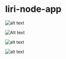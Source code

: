 # liri-node-app

![alt text](https://raw.githubusercontent.com/Foscat/liri-node-app/node-app/bandsintown.png)

![Alt text](liri-node-app/node-app/bandsintown.png?raw=true "Title")

![alt text](https://raw.githubusercontent.com/Foscat/liri-node-app/node-app/omdb.png)

![alt text](https://raw.githubusercontent.com/Foscat/liri-node-app/node-app/branch/path/to/spotify.png)
